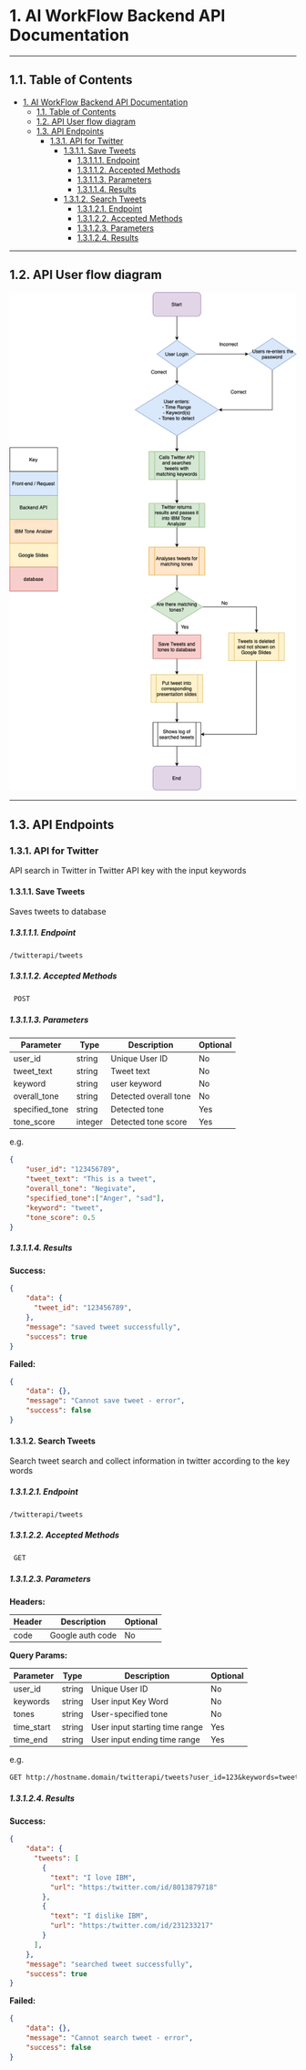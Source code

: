 # 1. AI WorkFlow Backend API Documentation

---

## 1.1. Table of Contents
- [1. AI WorkFlow Backend API Documentation](#1-ai-workflow-backend-api-documentation)
  - [1.1. Table of Contents](#11-table-of-contents)
  - [1.2. API User flow diagram](#12-api-user-flow-diagram)
  - [1.3. API Endpoints](#13-api-endpoints)
    - [1.3.1. API for Twitter](#131-api-for-twitter)
      - [1.3.1.1. Save Tweets](#1311-save-tweets)
        - [1.3.1.1.1. Endpoint](#13111-endpoint)
        - [1.3.1.1.2. Accepted Methods](#13112-accepted-methods)
        - [1.3.1.1.3. Parameters](#13113-parameters)
        - [1.3.1.1.4. Results](#13114-results)
      - [1.3.1.2. Search Tweets](#1312-search-tweets)
        - [1.3.1.2.1. Endpoint](#13121-endpoint)
        - [1.3.1.2.2. Accepted Methods](#13122-accepted-methods)
        - [1.3.1.2.3. Parameters](#13123-parameters)
        - [1.3.1.2.4. Results](#13124-results)

---

## 1.2. API User flow diagram

![user_flow_diagram](
    diagrams/user_flow_diagram.png)

---

## 1.3. API Endpoints

### 1.3.1. API for Twitter

API search in Twitter in Twitter API key with the input keywords

#### 1.3.1.1. Save Tweets

Saves tweets to database

##### 1.3.1.1.1. Endpoint

    /twitterapi/tweets

##### 1.3.1.1.2. Accepted Methods

```txt
 POST 
```

##### 1.3.1.1.3. Parameters

| Parameter      | Type    | Description           | Optional |
| -------------- | ------- | --------------------- | -------- |
| user_id        | string  | Unique User ID        | No       |
| tweet_text     | string  | Tweet text            | No       |
| keyword        | string  | user keyword          | No       |
| overall_tone   | string  | Detected overall tone | No       |
| specified_tone | string  | Detected tone         | Yes      |
| tone_score     | integer | Detected tone score   | Yes      |

e.g. 

```json
{
    "user_id": "123456789",
    "tweet_text": "This is a tweet",
    "overall_tone": "Negivate",
    "specified_tone":["Anger", "sad"],
    "keyword": "tweet",
    "tone_score": 0.5
}
```

##### 1.3.1.1.4. Results

**Success:**

```json
{  
    "data": {
      "tweet_id": "123456789",
    },
    "message": "saved tweet successfully",
    "success": true
}
```

**Failed:**

```json
{  
    "data": {},
    "message": "Cannot save tweet - error",
    "success": false
}
```

#### 1.3.1.2. Search Tweets

Search tweet search and collect information in twitter according to the key words

##### 1.3.1.2.1. Endpoint

    /twitterapi/tweets

##### 1.3.1.2.2. Accepted Methods

```txt
 GET 
```

##### 1.3.1.2.3. Parameters

**Headers:**

| Header | Description      | Optional |
| ------ | ---------------- | -------- |
| code   | Google auth code | No       |

**Query Params:**

| Parameter  | Type   | Description                    | Optional |
| ---------- | ------ | ------------------------------ | -------- |
| user_id    | string | Unique User ID                 | No       |
| keywords   | string | User input Key Word            | No       |
| tones      | string | User-specified tone            | No       |
| time_start | string | User input starting time range | Yes      |
| time_end   | string | User input ending time range   | Yes      |

 e.g.

```txt
GET http://hostname.domain/twitterapi/tweets?user_id=123&keywords=tweet,ibm&tones=happy,sad&time_start=2019-01-01&time_end=2019-01-02
```


##### 1.3.1.2.4. Results


**Success:**

```json
{  
    "data": {
      "tweets": [
        {
          "text": "I love IBM",
          "url": "https:/twitter.com/id/8013879718"
        },
        {
          "text": "I dislike IBM",
          "url": "https:/twitter.com/id/231233217"
        }
      ],
    },
    "message": "searched tweet successfully",
    "success": true
}
```


**Failed:**

```json
{  
    "data": {},
    "message": "Cannot search tweet - error",
    "success": false
}
```
